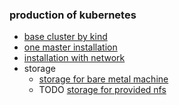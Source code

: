 ### production of kubernetes

* [base cluster by kind](base.cluster.by.kind.md)
* [one master installation](one-master/one.master.installation.md)
* [installation with network](installation.with.network.md)
* storage
    + [storage for bare metal machine](storage.for.bare.metal.machine.md)
    + TODO [storage for provided nfs]()
